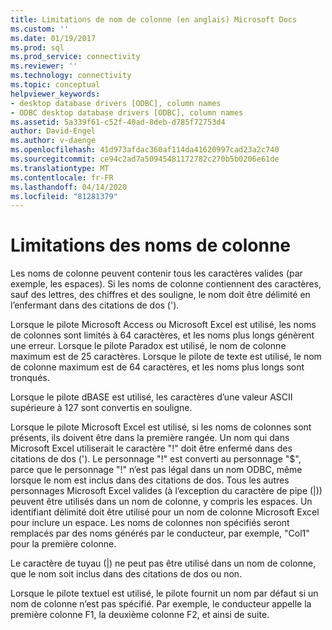 ```yaml
---
title: Limitations de nom de colonne (en anglais) Microsoft Docs
ms.custom: ''
ms.date: 01/19/2017
ms.prod: sql
ms.prod_service: connectivity
ms.reviewer: ''
ms.technology: connectivity
ms.topic: conceptual
helpviewer_keywords:
- desktop database drivers [ODBC], column names
- ODBC desktop database drivers [ODBC], column names
ms.assetid: 5a339f61-c52f-40ad-8deb-d785f72753d4
author: David-Engel
ms.author: v-daenge
ms.openlocfilehash: 41d973afdac360af114da41620997cad23a2c740
ms.sourcegitcommit: ce94c2ad7a50945481172782c270b5b0206e61de
ms.translationtype: MT
ms.contentlocale: fr-FR
ms.lasthandoff: 04/14/2020
ms.locfileid: "81281379"
---
```

# <a name="column-name-limitations"></a>Limitations des noms de colonne
Les noms de colonne peuvent contenir tous les caractères valides (par exemple, les espaces). Si les noms de colonne contiennent des caractères, sauf des lettres, des chiffres et des souligne, le nom doit être délimité en l’enfermant dans des citations de dos (').  
  
 Lorsque le pilote Microsoft Access ou Microsoft Excel est utilisé, les noms de colonnes sont limités à 64 caractères, et les noms plus longs génèrent une erreur. Lorsque le pilote Paradox est utilisé, le nom de colonne maximum est de 25 caractères. Lorsque le pilote de texte est utilisé, le nom de colonne maximum est de 64 caractères, et les noms plus longs sont tronqués.  
  
 Lorsque le pilote dBASE est utilisé, les caractères d’une valeur ASCII supérieure à 127 sont convertis en souligne.  
  
 Lorsque le pilote Microsoft Excel est utilisé, si les noms de colonnes sont présents, ils doivent être dans la première rangée. Un nom qui dans Microsoft Excel utiliserait le caractère "!" doit être enfermé dans des citations de dos ('). Le personnage "!" est converti au personnage "$", parce que le personnage "!" n’est pas légal dans un nom ODBC, même lorsque le nom est inclus dans des citations de dos. Tous les autres personnages Microsoft Excel valides (à l’exception du caractère de pipe (&#124;)) peuvent être utilisés dans un nom de colonne, y compris les espaces. Un identifiant délimité doit être utilisé pour un nom de colonne Microsoft Excel pour inclure un espace. Les noms de colonnes non spécifiés seront remplacés par des noms générés par le conducteur, par exemple, "Col1" pour la première colonne.  
  
 Le caractère de tuyau (&#124;) ne peut pas être utilisé dans un nom de colonne, que le nom soit inclus dans des citations de dos ou non.  
  
 Lorsque le pilote textuel est utilisé, le pilote fournit un nom par défaut si un nom de colonne n’est pas spécifié. Par exemple, le conducteur appelle la première colonne F1, la deuxième colonne F2, et ainsi de suite.
